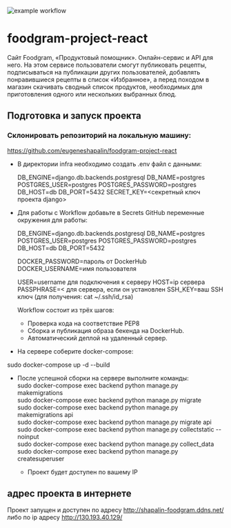 
![example workflow](https://github.com/eugeneshapalin/yamdb_final/actions/workflows/yamdb_workflow.yml/badge.svg)

# foodgram-project-react

Сайт Foodgram, «Продуктовый помощник». Онлайн-сервис и API для него. На этом сервисе пользователи смогут публиковать рецепты, подписываться на публикации других пользователей, добавлять понравившиеся рецепты в список «Избранное», а перед походом в магазин скачивать сводный список продуктов, необходимых для приготовления одного или нескольких выбранных блюд.

## Подготовка и запуск проекта
### Склонировать репозиторий на локальную машину:

https://github.com/eugeneshapalin/foodgram-project-react

* В директории infra необходимо создать .env файл с данными:
    
    DB_ENGINE=django.db.backends.postgresql
    DB_NAME=postgres
    POSTGRES_USER=postgres
    POSTGRES_PASSWORD=postgres
    DB_HOST=db
    DB_PORT=5432
    SECRET_KEY=<секретный ключ проекта django>

* Для работы с Workflow добавьте в Secrets GitHub переменные окружения для работы:
    
    DB_ENGINE=django.db.backends.postgresql
    DB_NAME=postgres
    POSTGRES_USER=postgres
    POSTGRES_PASSWORD=postgres
    DB_HOST=db
    DB_PORT=5432
    
    DOCKER_PASSWORD=пароль от DockerHub
    DOCKER_USERNAME=имя пользователя

    USER=username для подключения к серверу
    HOST=ip сервера
    PASSPHRASE=< для сервера, если он установлен
    SSH_KEY=ваш SSH ключ (для получения: cat ~/.ssh/id_rsa)

    Workflow состоит из трёх шагов:
     - Проверка кода на соответствие PEP8
     - Сборка и публикация образа бекенда на DockerHub.
     - Автоматический деплой на удаленный сервер.


* На сервере соберите docker-compose:

sudo docker-compose up -d --build

* После успешной сборки на сервере выполните команды:<br>
    sudo docker-compose exec backend python manage.py makemigrations <br>
    sudo docker-compose exec backend python manage.py migrate <br>
    sudo docker-compose exec backend python manage.py makemigrations api <br>
    sudo docker-compose exec backend python manage.py migrate api <br>
    sudo docker-compose exec backend python manage.py collectstatic --noinput <br>
    sudo docker-compose exec backend python manage.py collect_data <br>
    sudo docker-compose exec backend python manage.py createsuperuser <br> 

    - Проект будет доступен по вашему IP

## адрес проекта в интернете
Проект запущен и доступен по адресу http://shapalin-foodgram.ddns.net/ либо по ip адресу http://130.193.40.129/